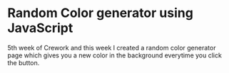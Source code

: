 # Random Color generator using JavaScript 

5th week of Crework and this week I created a random color generator page which gives you a new color in the background everytime you click the button.

